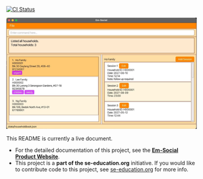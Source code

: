 [![CI Status](https://github.com/se-edu/addressbook-level3/workflows/Java%20CI/badge.svg)](https://github.com/se-edu/addressbook-level3/actions)

![Ui](docs/images/Ui.png)


This README is currently a live document.

* For the detailed documentation of this project, see the **[Em-Social Product Website](https://ay2425s2-cs2103t-f10-2.github.io/tp/index.html)**.
* This project is a **part of the se-education.org** initiative. If you would like to contribute code to this project, see [se-education.org](https://se-education.org/#contributing-to-se-edu) for more info.
